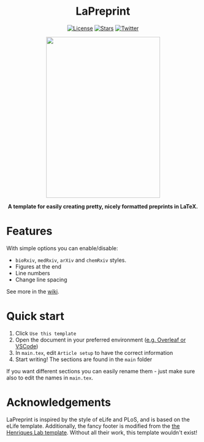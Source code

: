 <h1 align="center">LaPreprint</h1>
<p align="center">
<a href="#"><img alt="License" src="https://img.shields.io/github/license/roaldarbol/lapreprint?style=flat-square"></a>
<a href="#"><img alt="Stars" src="https://img.shields.io/github/stars/roaldarbol/lapreprint?style=social"></a>
<a href="#"><img alt="Twitter" src="https://img.shields.io/twitter/follow/roaldarbol?style=social"></a>
</p>

<p align="center">
  <img width="297" height="420" src="https://user-images.githubusercontent.com/25629697/186181395-85edc43b-c573-4032-85da-a9227ba7721d.png">
</p>
<p align="center">
  <b>A template for easily creating pretty, nicely formatted preprints in LaTeX.</b>
</p>

# Features
With simple options you can enable/disable:
- `bioRxiv`, `medRxiv`, `arXiv` and `chemRxiv` styles.
- Figures at the end
- Line numbers
- Change line spacing

See more in the [wiki](https://github.com/roaldarbol/LaPreprint/wiki).

# Quick start
1. Click `Use this template`
2. Open the document in your preferred environment ([e.g. Overleaf or VSCode](https://github.com/roaldarbol/LaPreprint/wiki/Working-environment))
3. In `main.tex`, edit `Article setup` to have the correct information
4. Start writing! The sections are found in the `main` folder

If you want different sections you can easily rename them - just make sure also to edit the names in `main.tex`.


# Acknowledgements
LaPreprint is inspired by the style of eLife and PLoS, and is based on the eLife template. Additionally, the fancy footer is modified from the [the Henriques Lab template](https://www.overleaf.com/latex/templates/henriqueslab-biorxiv-template/nyprsybwffws). Without all their work, this template wouldn't exist!
